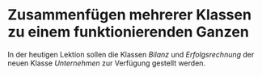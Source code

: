 # Zusammenfügen mehrerer Klassen zu einem funktionierenden Ganzen

In der heutigen Lektion sollen die Klassen *Bilanz* und *Erfolgsrechnung* der
neuen Klasse *Unternehmen* zur Verfügung gestellt werden.
